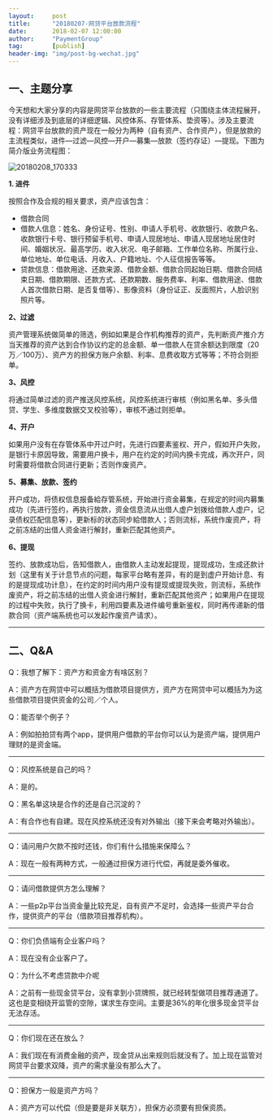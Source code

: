 ```yaml
---
layout:     post 
title:      "20180207-网贷平台放款流程"
date:       2018-02-07 12:00:00
author:     "PaymentGroup"
tag:		[publish] 
header-img: "img/post-bg-wechat.jpg"
---
```



## 一、主题分享

今天想和大家分享的内容是网贷平台放款的一些主要流程（只围绕主体流程展开，没有详细涉及到底层的详细逻辑、风控体系、存管体系、垫资等）。涉及主要流程：网贷平台放款的资产现在一般分为两种（自有资产、合作资产），但是放款的主流程类似，进件—过滤—风控—开户—募集—放款（签约存证）—提现。下图为简介版业务流程图：

![20180208_170333](http://static.cocolian.org/img/20180213093603.jpg)

**1. 进件**

按照合作及合规的相关要求，资产应该包含：
- 借款合同
- 借款人信息：姓名、身份证号、性别、申请人手机号、收款银行、收款户名、收款银行卡号、银行预留手机号、申请人现居地址、申请人现居地址居住时间、婚姻状况、最高学历、收入状况、电子邮箱、工作单位名称、所属行业、单位地址、单位电话、月收入、户籍地址、个人征信报告等等。
- 贷款信息：借款用途、还款来源、借款金额、借款合同起始日期、借款合同结束日期、借款期限、还款方式、还款期数、服务费率、利率、借款用途、借款人首次借款日期、是否复借等）、影像资料（身份证正、反面照片，人脸识别照片等。

**2、过滤**

资产管理系统做简单的筛选，例如如果是合作机构推荐的资产，先判断资产推介方当天推荐的资产达到合作协议约定的总金额、单一借款人在贷余额达到限度（20万／100万）、资产方的担保方账户余额、利率、息费收取方式等等；不符合则拒单。

**3、风控**

将通过简单过滤的资产推送风控系统，风控系统进行审核（例如黑名单、多头借贷、学生、多维度数据交叉校验等），审核不通过则拒单。

**4、开户**

如果用户没有在存管体系中开过户时，先进行四要素鉴权、开户，假如开户失败，是银行卡原因导致，需要用户换卡，用户在约定的时间内换卡完成，再次开户，同时需要将借款合同进行更新；否则作废资产。

**5、募集、放款、签约**

开户成功，将债权信息报备給存管系统，开始进行资金募集，在规定的时间内募集成功（先进行签约，再执行放款，资金信息流从出借人虚户划拨给借款人虚户，记录债权匹配信息等），更新标的状态同步給借款人；否则流标，系统作废资产，将之前冻结的出借人资金进行解封，重新匹配其他资产。

**6、提现**

签约、放款成功后，告知借款人，由借款人主动发起提现，提现成功，生成还款计划（这里有关于计息节点的问题，每家平台略有差异，有的是到虚户开始计息、有的是提现成功计息），在约定的时间内用户没有提现或提现失败，则流标，系统作废资产，将之前冻结的出借人资金进行解封，重新匹配其他资产；如果用户在提现的过程中失败，执行了换卡，利用四要素及进件编号重新鉴权，同时再传递新的借款合同（资产端系统也可以发起作废资产请求）。

---


## 二、Q&A

Q：我想了解下：资产方和资金方有啥区别？

A：资产方在网贷中可以概括为借款项目提供方，资产方在网贷中可以概括为为这些借款项目提供资金的公司／个人。

Q：能否举个例子？

A：例如拍拍贷有两个app，提供用户借款的平台你可以认为是资产端，提供用户理财的是资金端。

---
Q：风控系统是自己的吗？

A：是的。

Q：黑名单这块是合作的还是自己沉淀的？

A：有合作也有自建。现在风控系统还没有对外输出（接下来会考略对外输出）。

---
Q：请问用户欠款不按时还钱，你们有什么措施来保障么？

A：现在一般有两种方式，一般通过担保方进行代偿，再就是委外催收。

---
Q：请问借款提供方怎么理解？

A：一些p2p平台当资金量比较充足，自有资产不足时，会选择一些资产平台合作，提供资产的平台（借款项目推荐机构）。

---
Q：你们负债端有企业客户吗？

A：现在没有企业客户了。

Q：为什么不考虑贷款中介呢

A：之前有一些现金贷平台，没有拿到小贷牌照，就已经转型做项目推荐通道了。这也是变相绕开监管的空隙，谋求生存空间。主要是36%的年化很多现金贷平台无法存活。

---
Q：你们现在还在放么？

A：我们现在有消费金融的资产，现金贷从出来规则后就没有了。加上现在监管对网贷平台要求双降，资产的需求量没有那么大了。

---
Q：担保方一般是资产方吗？

A：资产方可以代偿（但是要是非关联方），担保方必须要有担保资质。
